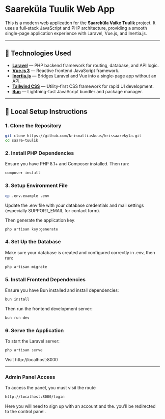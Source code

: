 # Saareküla Tuulik Web App

This is a modern web application for the **Saareküla Vaike Tuulik** project. It uses a full-stack JavaScript and PHP architecture, providing a smooth single-page application experience with Laravel, Vue.js, and Inertia.js.

---

## 🧰 Technologies Used

- **[Laravel](https://laravel.com/)** — PHP backend framework for routing, database, and API logic.
- **[Vue.js 3](https://vuejs.org/)** — Reactive frontend JavaScript framework.
- **[Inertia.js](https://inertiajs.com/)** — Bridges Laravel and Vue into a single-page app without an API.
- **[Tailwind CSS](https://tailwindcss.com/)** — Utility-first CSS framework for rapid UI development.
- **[Bun](https://bun.sh/)** — Lightning-fast JavaScript bundler and package manager.

---

## 🚀 Local Setup Instructions

### 1. Clone the Repository

```bash
git clone https://github.com/krismattiaskuus/krissaarekyla.git
cd saare-tuulik
```

### 2. Install PHP Dependencies
Ensure you have PHP 8.1+ and Composer installed. Then run:

```bash
composer install
```

### 3. Setup Environment File
```bash
cp .env.example .env
```
Update the .env file with your database credentials and mail settings (especially SUPPORT_EMAIL for contact form).

Then generate the application key:

```bash
php artisan key:generate
```
### 4. Set Up the Database
Make sure your database is created and configured correctly in .env, then run:

```bash
php artisan migrate
```

### 5. Install Frontend Dependencies
Ensure you have Bun installed and install dependencies:

```bash
bun install
```
Then run the frontend development server:

```bash
bun run dev
```

### 6. Serve the Application
To start the Laravel server:

```bash
php artisan serve
```
Visit http://localhost:8000


---

### Admin Panel Access

To access the panel, you must visit the route
```bash
http://localhost:8000/login
```

Here you will need to sign up with an account and the. you'll be redirected to the control panel.
